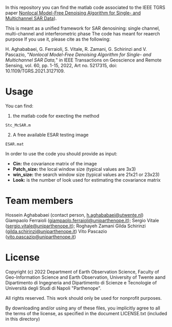 In this repository you can find the matlab code associated to the IEEE TGRS paper 
[Nonlocal Model-Free Denoising Algorithm for Single- and Multichannel SAR Data](https://ieeexplore.ieee.org/document/9611274)).

This is meant as a unified framework for SAR denosining: single channel, multi-channel and interferometric phase
The code has meant for reaerch purpose
If you use it, please cite as the following:

H. Aghababaei, G. Ferraioli, S. Vitale, R. Zamani, G. Schirinzi and V. Pascazio, "*Nonlocal Model-Free Denoising Algorithm for Single- and Multichannel SAR Data,*" 
in IEEE Transactions on Geoscience and Remote Sensing, vol. 60, pp. 1-15, 2022, Art no. 5217315, doi: 10.1109/TGRS.2021.3127109.

# Usage 
You can find:
1. the matlab code for execting the method
```
Stc_McSAR.m
```
2. A free available ESAR testing image
```
ESAR.mat
```

In order to use the code you should provide as input:
- **Cin:** the covariance matrix of the image
- **Patch_size:** the local window size (typical values are 3x3)
- **win_size:** the search window size (typical values are 21x21 or 23x23)
- **Look:** is the number of look used for estimating the covariance matrix

# Team members
Hossein Aghababaei (contact person, h.aghababaei@utwente.nl)
Giampaolo Ferraioli (giampaolo.ferraioli@uniparthenope.it);
Sergio Vitale    (sergio.vitale@uniparthenope.it);
Roghayeh Zamani
Gilda Schirinzi (gilda.schirinzi@uniparthenope.it)
Vito Pascazio (vito.pascazio@uniparthenope.it)
 
# License
Copyright (c) 2022 Department of Earth Observation Science, Faculty of Geo-Information Science and Earth Observation, University of Twente
aand Dipartimento di Ingegneria and Dipartimento di Scienze e Tecnologie of Università degli Studi di Napoli "Parthenope".

All rights reserved. This work should only be used for nonprofit purposes.

By downloading and/or using any of these files, you implicitly agree to all the
terms of the license, as specified in the document LICENSE.txt
(included in this directory)


